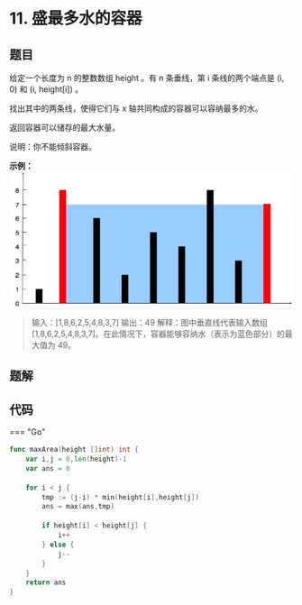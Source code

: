 # 11. 盛最多水的容器

## 题目

给定一个长度为 n 的整数数组 height 。有 n 条垂线，第 i 条线的两个端点是 (i, 0) 和 (i, height[i]) 。

找出其中的两条线，使得它们与 x 轴共同构成的容器可以容纳最多的水。

返回容器可以储存的最大水量。

说明：你不能倾斜容器。

**示例：**
![](./images/28_11.png)

> 输入：[1,8,6,2,5,4,8,3,7]
> 输出：49 
> 解释：图中垂直线代表输入数组 [1,8,6,2,5,4,8,3,7]。在此情况下，容器能够容纳水（表示为蓝色部分）的最大值为 49。


## 题解


## 代码

=== "Go"

```go
func maxArea(height []int) int {
	var i,j = 0,len(height)-1
	var ans = 0

	for i < j {
		tmp := (j-i) * min(height[i],height[j])
		ans = max(ans,tmp)

		if height[i] < height[j] {
			i++
		} else {
			j--
		}
	}
	return ans
}
```
